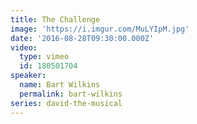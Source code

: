 ```yaml
---
title: The Challenge
image: 'https://i.imgur.com/MuLYIpM.jpg'
date: '2016-08-28T09:30:00.000Z'
video:
  type: vimeo
  id: 180501704
speaker:
  name: Bart Wilkins
  permalink: bart-wilkins
series: david-the-musical
---
```


